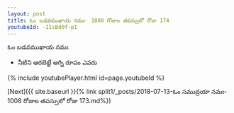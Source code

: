 ```yaml
---
layout: post
title: ఓం బడవముఖాయ నమః- 1008 రోజుల తపస్సులో రోజు 174
youtubeId: -IIsBd0f-pI
---
```

 
 
 ఓం బడవముఖాయ నమః  
 
 -  నీటిని ఆరబెట్టే అగ్ని రూపం ఎవరు 
 
  
 
  
 
 
 
 
 
 


{% include youtubePlayer.html id=page.youtubeId %}
 
[Next]({{ site.baseurl }}{% link  split1/_posts/2018-07-13-ఓం సముద్రయా నమః- 1008 రోజుల తపస్సులో రోజు 173.md%})
 
